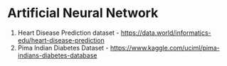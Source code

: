 # Artificial Neural Network
1. Heart Disease Prediction dataset - https://data.world/informatics-edu/heart-disease-prediction
2. Pima Indian Diabetes Dataset - https://www.kaggle.com/uciml/pima-indians-diabetes-database
